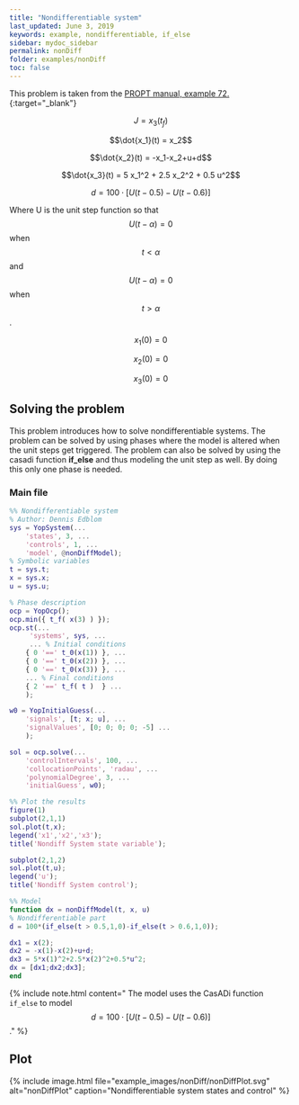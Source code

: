 ```yaml
---
title: "Nondifferentiable system"
last_updated: June 3, 2019
keywords: example, nondifferentiable, if_else
sidebar: mydoc_sidebar
permalink: nonDiff
folder: examples/nonDiff
toc: false
---
```



This problem is taken from the [PROPT manual, example 72.](https://tomopt.com/docs/propt/tomlab_propt073.php){:target="_blank"}

$$J = x_3(t_f)$$

$$\dot{x_1}(t) = x_2$$

$$\dot{x_2}(t) = -x_1-x_2+u+d$$

$$\dot{x_3}(t) = 5 x_1^2 + 2.5 x_2^2 + 0.5 u^2$$

$$d = 100 \cdot [U(t-0.5)-U(t-0.6)]$$

Where U is the unit step function so that $$U(t-\alpha) = 0$$ when $$t < \alpha$$ and $$U(t-\alpha) = 0$$ when $$t > \alpha$$.

$$x_1(0)=0$$

$$x_2(0)=0$$

$$x_3(0)=0$$

## Solving the problem
This problem introduces how to solve nondifferentiable systems. The problem can be solved by using phases where the model is altered when the unit steps get triggered.
The problem can also be solved by using the casadi function **if_else** and thus modeling the unit step as well. By doing this only one phase is needed.


### Main file
```matlab
%% Nondifferentiable system
% Author: Dennis Edblom
sys = YopSystem(...
    'states', 3, ...
    'controls', 1, ...
    'model', @nonDiffModel);
% Symbolic variables
t = sys.t;
x = sys.x;
u = sys.u;

% Phase description
ocp = YopOcp();
ocp.min({ t_f( x(3) ) });
ocp.st(...
     'systems', sys, ...
     ... % Initial conditions
    { 0 '==' t_0(x(1)) }, ...
    { 0 '==' t_0(x(2)) }, ...
    { 0 '==' t_0(x(3)) }, ...
    ... % Final conditions
    { 2 '==' t_f( t )  } ...
    );

w0 = YopInitialGuess(...
    'signals', [t; x; u], ...
    'signalValues', [0; 0; 0; 0; -5] ...
    );

sol = ocp.solve(...
    'controlIntervals', 100, ...
    'collocationPoints', 'radau', ...
    'polynomialDegree', 3, ...
    'initialGuess', w0);

%% Plot the results
figure(1)
subplot(2,1,1)
sol.plot(t,x);
legend('x1','x2','x3');
title('Nondiff System state variable');

subplot(2,1,2)
sol.plot(t,u);
legend('u');
title('Nondiff System control');

%% Model
function dx = nonDiffModel(t, x, u)
% Nondifferentiable part
d = 100*(if_else(t > 0.5,1,0)-if_else(t > 0.6,1,0));

dx1 = x(2);
dx2 = -x(1)-x(2)+u+d;
dx3 = 5*x(1)^2+2.5*x(2)^2+0.5*u^2;
dx = [dx1;dx2;dx3];
end
```
{% include note.html content=" The model uses the CasADi function `if_else` to model $$d = 100 \cdot [U(t-0.5)-U(t-0.6)]$$." %}


## Plot
{% include image.html file="example_images/nonDiff/nonDiffPlot.svg" alt="nonDiffPlot" caption="Nondifferentiable system states and control" %}
